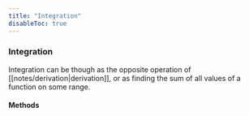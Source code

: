 ```yaml
---
title: "Integration"
disableToc: true
---
```

### Integration
Integration can be though as the opposite operation of [[notes/derivation|derivation]], or as finding the sum of all values of a function on some range.

#### Methods
